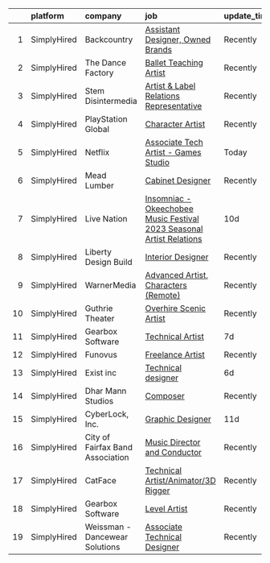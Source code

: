 

|    | platform    | company                          | job                                                                                                                                                                               | update_time   | location           |
|---:|:------------|:---------------------------------|:----------------------------------------------------------------------------------------------------------------------------------------------------------------------------------|:--------------|:-------------------|
|  1 | SimplyHired | Backcountry                      | [Assistant Designer, Owned Brands](https://www.simplyhired.com/job/m9O3aXY5M93KUX0GzU8x_a6-Icu_FNw7Ldiitp_77lMiKRt2Czob5A?q=technical+artist)                                     | Recently      | Park City, UT      |
|  2 | SimplyHired | The Dance Factory                | [Ballet Teaching Artist](https://www.simplyhired.com/job/JfKze0CrBY0M_d3i2DrVENidX8ct5JXdgR-oDIuNx7MpbisnWFXxkQ?q=technical+artist)                                               | Recently      | Fairfield, CA      |
|  3 | SimplyHired | Stem Disintermedia               | [Artist & Label Relations Representative](https://www.simplyhired.com/job/t9JtpWeunVBwCg3MpkfRyLiW9esiYZtm9CUDnQQA-2KcOBtszHbyjg?q=technical+artist)                              | Recently      | Remote             |
|  4 | SimplyHired | PlayStation Global               | [Character Artist](https://www.simplyhired.com/job/nlBVaWpVF9hWedlrGnzI8Gk-dXZmj0OYkUgDKiVLwOP8MaCkYtcJqA?q=technical+artist)                                                     | Recently      | Bend, OR           |
|  5 | SimplyHired | Netflix                          | [Associate Tech Artist - Games Studio](https://www.simplyhired.com/job/fGYkvrSA9gTqrmSU30BTcUjSRTomxrwJzgXEPLgm6AuRs22Z8ViobA?q=technical+artist)                                 | Today         | Remote             |
|  6 | SimplyHired | Mead Lumber                      | [Cabinet Designer](https://www.simplyhired.com/job/JOweUw_l3pDPsqtIg-3gorBXWYvW_IStT4VkQXlyHLdhruJ2QjvyDg?q=technical+artist)                                                     | Recently      | Kearney, NE        |
|  7 | SimplyHired | Live Nation                      | [Insomniac - Okeechobee Music Festival 2023 Seasonal Artist Relations](https://www.simplyhired.com/job/MYbvvgt19Z0lGmXGJaDMduF0wfFGZukDFH2yHNjUMc3YMouGnVsBlg?q=technical+artist) | 10d           | Okeechobee, FL     |
|  8 | SimplyHired | Liberty Design Build             | [Interior Designer](https://www.simplyhired.com/job/tGItUnyZgy5hcI3dVGsrdAkmMeRSIWpGNmuYSHIPgT6Zr521hmNN-A?q=technical+artist)                                                    | Recently      | Grand Junction, CO |
|  9 | SimplyHired | WarnerMedia                      | [Advanced Artist, Characters (Remote)](https://www.simplyhired.com/job/oNLXYl-j1t7yJPOXWG2WLxSDYrRvmhumm4rR7qCWaI9SE7LRukXshg?q=technical+artist)                                 | Recently      | Kirkland, WA       |
| 10 | SimplyHired | Guthrie Theater                  | [Overhire Scenic Artist](https://www.simplyhired.com/job/nS534Ni_quwoLM_eY9_1NIiC91s8XKBhWON9mIPbmDW22HcD8dbjPw?q=technical+artist)                                               | Recently      | Minneapolis, MN    |
| 11 | SimplyHired | Gearbox Software                 | [Technical Artist](https://www.simplyhired.com/job/doUJrARf_Oyxo9RLZ1y5olfc60sC9qhvG7Y3HGK7dXplMGr0zmfJXA?q=technical+artist)                                                     | 7d            | Frisco, TX         |
| 12 | SimplyHired | Funovus                          | [Freelance Artist](https://www.simplyhired.com/job/wucjFvZG2JRNmwrYnLbwDVT3_DRVHLxMd8BzmWlUbytgTfm8cythdg?q=technical+artist)                                                     | Recently      | Remote             |
| 13 | SimplyHired | Exist inc                        | [Technical designer](https://www.simplyhired.com/job/saqVE7HNPt5Vs2bNaKe9Sux8UQP-T9eLnApjqgUYGMfjvK9Xjck9Ug?q=technical+artist)                                                   | 6d            | Miami Gardens, FL  |
| 14 | SimplyHired | Dhar Mann Studios                | [Composer](https://www.simplyhired.com/job/v6S99hX_BVYUj1sb6_IWOEYHzyEDAPBrtLy4-tj_pRsF9hiS2g2j9A?q=technical+artist)                                                             | Recently      | Burbank, CA        |
| 15 | SimplyHired | CyberLock, Inc.                  | [Graphic Designer](https://www.simplyhired.com/job/r8gYUjiGO3nJghNwzDGuT0q6wrxHZLQmOqi7urzIP4Yubq4PAT0McQ?q=technical+artist)                                                     | 11d           | Corvallis, OR      |
| 16 | SimplyHired | City of Fairfax Band Association | [Music Director and Conductor](https://www.simplyhired.com/job/mfX-LO0OKeKEy5AWTzUfWx7DDau2cpJn5HNSmY_L-XVeKu_9KaosgQ?q=technical+artist)                                         | Recently      | Fairfax, VA        |
| 17 | SimplyHired | CatFace                          | [Technical Artist/Animator/3D Rigger](https://www.simplyhired.com/job/9bTD_FFDqzduAjpswdyGWf2Fsu8NipStVNPCe0w-pixV-MWVxkW-CA?q=technical+artist)                                  | Recently      | Austin, TX         |
| 18 | SimplyHired | Gearbox Software                 | [Level Artist](https://www.simplyhired.com/job/YshWIQ2pxzuzzQ-TbKROCV4fd5yfNizrp4NGXCM9-AW2ak029QPPZA?q=technical+artist)                                                         | Recently      | Frisco, TX         |
| 19 | SimplyHired | Weissman - Dancewear Solutions   | [Associate Technical Designer](https://www.simplyhired.com/job/nKLyV4uiSfeKrSwc13zURriHvEdy7zEXNSnWqgiMkKQXTOprYoXeYg?q=technical+artist)                                         | Recently      | St. Louis, MO      |